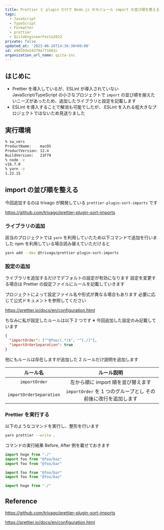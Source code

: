 ```yaml
---
title: Prettier と plugin だけで Node.js のモジュール import の並び順を整える
tags:
  - JavaScript
  - TypeScript
  - Formatter
  - prettier
  - QiitaEngineerFesta2022
private: false
updated_at: '2023-06-16T14:36:30+09:00'
id: e96593e24379a771682c
organization_url_name: qiita-inc
---
```


## はじめに

- Prettier を導入しているが、ESLint が導入されていない JavaScript/TypeScript の小さなプロジェクトで `import` の並び順を揃えたいニーズがあったため、追加したライブラリと設定を記載します
- ESLint を導入することで解消も可能でしたが、 ESLint を入れる程大きなプロジェクトではないため見送りました

## 実行環境

```zsh
% sw_vers
ProductName:    macOS
ProductVersion: 12.4
BuildVersion:   21F79
% node -v
v16.7.0
% yarn -v
1.22.15
```

## import の並び順を整える

今回追加するのは trivago が開発している `prettier-plugin-sort-imports` です

https://github.com/trivago/prettier-plugin-sort-imports

### ライブラリの追加

該当のプロジェクトでは `yarn` を利用していたため以下コマンドで追加を行いました
npm を利用している場合読み替えていただけると

```zsh
yarn add --dev @trivago/prettier-plugin-sort-imports
```

### 設定の追加

ライブラリを追加するだけでデフォルトの設定が有効になります
設定を変更する場合は Prettier の設定ファイルにルールを記載していきます

プロジェクトによって設定ファイル名や形式が異なる場合もあります
必要に応じて公式ドキュメントを参照してください

https://prettier.io/docs/en/configuration.html

ちなみに私が設定したルールは以下 2 つです
※ 今回追加した設定のみ記載しています

```json:.prettierrc.json
{
  "importOrder": ["^@foo/(.*)$", "^[./]"],
  "importOrderSeparation": true
}
```

他にもルールは存在しますが追加した 2 ルールだけ説明を追加します

|        ルール名         |                           ルール説明                           |
| :---------------------: | :------------------------------------------------------------: |
|      `importOrder`      |               左から順に import 順を並び替えます               |
| `importOrderSeparation` | `importOrder` を 1 つのグループとし その前後に改行を追加します |

### Prettier を実行する

以下のようなコマンドを実行し、整形を行います

```zsh
yarn prettier --write .
```

コマンドの実行結果
Before, After 例を載せておきます

```ts:before.ts
import hoge from "./"
import foo from "@foo/baz"
import foo from "@foo/bar"
```

```ts:after.ts
import foo from "@foo/bar"
import foo from "@foo/baz"

import hoge from "./"
```

## Reference

https://github.com/trivago/prettier-plugin-sort-imports

https://prettier.io/docs/en/configuration.html
